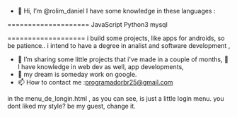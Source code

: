 - 👋 Hi, I’m @rolim_daniel
I have some knowledge in these languages :



====================
JavaScript
Python3
mysql

===================
i build some projects, like  apps for androids, 
so be patience.. i intend to have a degree in  analist and software development , 

- 👀 I’m sharing some little projects that i've made in a couple of months,  🌱 I have knowledge in web dev as well, app developments,
- 💞️ my dream is someday work on google.
- 📫 How to contact me :programadorbr25@gmail.com



in the menu_de_longin.html , as you can see, is just a little login menu. you dont liked my style? be my guest, change it.
